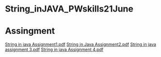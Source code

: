 # String_inJAVA_PWskills21June
# Assingment 
[String in java Assignment1.pdf](https://github.com/202Anamika/String_inJAVA_PWskills21June/files/12027670/String.in.java.Assignment1.pdf)
[String in Java Assignment2.pdf](https://github.com/202Anamika/String_inJAVA_PWskills21June/files/12027671/String.in.Java.Assignment2.pdf)
[String in java assignment 3.pdf](https://github.com/202Anamika/String_inJAVA_PWskills21June/files/12027676/String.in.java.assignment.3.pdf)
[String in java Assignment 4.pdf](https://github.com/202Anamika/String_inJAVA_PWskills21June/files/12027675/String.in.java.Assignment.4.pdf)
